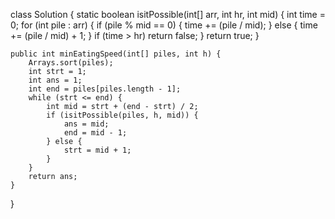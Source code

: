 class Solution {
    static boolean isitPossible(int[] arr, int hr, int mid) {
        int time = 0;
        for (int pile : arr) {
            if (pile % mid == 0) {
                time += (pile / mid);
            } else {
                time += (pile / mid) + 1;
            }
            if (time > hr) return false;
        }
        return true;
    }

    public int minEatingSpeed(int[] piles, int h) {
        Arrays.sort(piles);
        int strt = 1;
        int ans = 1;
        int end = piles[piles.length - 1];
        while (strt <= end) {
            int mid = strt + (end - strt) / 2;
            if (isitPossible(piles, h, mid)) {
                ans = mid;
                end = mid - 1;
            } else {
                strt = mid + 1;
            }
        }
        return ans;
    }
}
